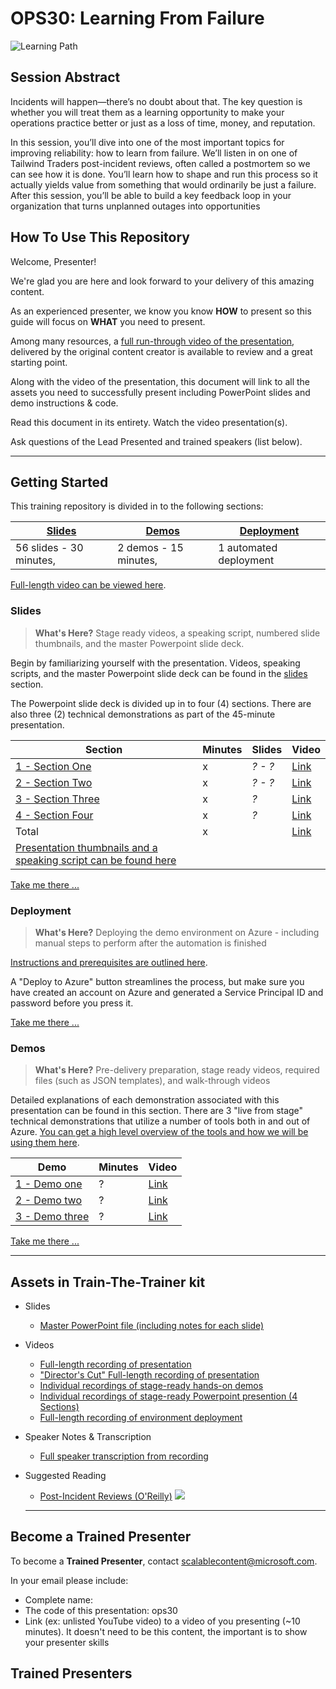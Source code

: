 # OPS30: Learning From Failure

![Learning Path](https://img.shields.io/badge/Learning%20Path-OPS-fe5e00?logo=microsoft) 

## Session Abstract

Incidents will happen—there’s no doubt about that. The key question is whether you will treat them as a learning opportunity to make your operations practice better or just as a loss of time, money, and reputation.  

In this session, you’ll dive into one of the most important topics for improving reliability: how to learn from failure. We’ll listen in on one of Tailwind Traders post-incident reviews, often called a postmortem so we can see how it is done. You’ll learn how to shape and run this process so it actually yields value from something that would ordinarily be just a failure. After this session, you’ll be able to build a key feedback loop in your organization that turns unplanned outages into opportunities

## How To Use This Repository

Welcome, Presenter!

We're glad you are here and look forward to your delivery of this amazing content.

As an experienced presenter, we know you know **HOW** to present so this guide will focus on **WHAT** you need to present.

Among many resources, a [full run-through video of the presentation](https://globaleventcdn.blob.core.windows.net/assets/ops/ops30/video/OPS30_Full.mp4), delivered by the original content creator is available to review and a great starting point.

Along with the video of the presentation, this document will link to all the assets you need to successfully present including PowerPoint slides and demo instructions & code.

Read this document in its entirety.
Watch the video presentation(s).

Ask questions of the Lead Presented and trained speakers (list below).

---

## Getting Started

This training repository is divided in to the following sections:

| [Slides](slides/README.md) | [Demos](/ops30/demos/README.md) | [Deployment](/ops30/deployment/README.md) | 
|--------|-------|------------|
| 56 slides - 30 minutes, | 2 demos - 15 minutes, | 1 automated deployment

 [Full-length video can be viewed here](https://globaleventcdn.blob.core.windows.net/assets/ops/ops30/video/OPS30_Full.mp4).


### **Slides**

>**What's Here?** Stage ready videos, a speaking script, numbered slide thumbnails, and the master Powerpoint slide deck.

Begin by familiarizing yourself with the presentation. Videos, speaking scripts, and the master Powerpoint slide deck can be found in the [slides](slides/README.md) section.
 
The Powerpoint slide deck is divided up in to four (4) sections. There are also three (2) technical demonstrations as part of the 45-minute presentation.

| Section  | Minutes | Slides | Video | 
|----------|----------|-------|-----|
|[1 - Section One ](slides/section/01/README.md)| x | *? - ?* | [Link](https://globaleventcdn.blob.core.windows.net/assets/ops/ops30/video/02_Presentation_Section_One.mp4)
|[2 - Section Two](slides/section/02/README.md)| x | *? - ?* |[Link](https://globaleventcdn.blob.core.windows.net/assets/ops/ops30/video/02_Presentation_Section_Two.mp4)
|[3 - Section Three ](slides/section/03/README.md)| x | *?* |[Link](https://globaleventcdn.blob.core.windows.net/assets/ops/ops30/video/02_Presentation_Section_Three.mp4)
|[4 - Section Four](slides/section/04/README.md)| x | *?* |[Link](https://globaleventcdn.blob.core.windows.net/assets/ops/ops30/video/02_Presentation_Section_Four.mp4)
|Total       | x | |[Link](https://globaleventcdn.blob.core.windows.net/assets/ops/ops30/video/OPS30_Full.mp4)
|[Presentation thumbnails and a speaking script can be found here](slides/script/ops30_Speaking_Script.md)|  |  |

[Take me there ...](slides/README.md)

### **Deployment**

>**What's Here?** Deploying the demo environment on Azure - including manual steps to perform after the automation is finished

[Instructions and prerequisites are outlined here](deployment/README.md). 

A "Deploy to Azure" button streamlines the process, but make sure you have created an account on Azure and generated a Service Principal ID and password before you press it.

[Take me there ...](deployment/README.md)
 
### **Demos**

>**What's Here?** Pre-delivery preparation, stage ready videos, required files (such as JSON templates), and walk-through videos

Detailed explanations of each demonstration associated with this presentation can be found in this section. There are 3 "live from stage" technical demonstrations that utilize a number of tools both in and out of Azure. [You can get a high level overview of the tools and how we will be using them here](tools/README.md).

| Demo  | Minutes | Video |
|----------|----------|-------|
|[1 - Demo one](demos/01/README.md)|?  |[Link](https://globaleventcdn.blob.core.windows.net/assets/ops/ops30/video/OPS30_Demo1.mp4)
|[2 - Demo two](demos/02/README.md)|?   |[Link](https://globaleventcdn.blob.core.windows.net/assets/ops/ops30/video/OPS30_Demo1.mp4)
|[3 - Demo three ](demos/03/README.md)|?    |[Link](https://globaleventcdn.blob.core.windows.net/assets/ops/ops30/video/OPS30_Demo1.mp4)


[Take me there ...](demos/README.md)

---

## Assets in Train-The-Trainer kit

- Slides
  - [Master PowerPoint file (including notes for each slide)](https://globaleventcdn.blob.core.windows.net/assets/ops%2Fops30%2Fslides%2Fops30_Responding%20to%20Incidents_Oct3.pptx?sv=2018-03-28&ss=bqtf&srt=sco&sp=rwdlacup&se=2019-10-04T05:52:51Z&sig=UWiHX7Tv2X391SQmxWTLgB%2BRntOo31YkiYKR2zHzCeo%3D)
- Videos
  - [Full-length recording of presentation](https://globaleventcdn.blob.core.windows.net/assets/ops/ops30/video/OPS30_Full.mp4)
  - ["Director's Cut" Full-length recording of presentation](https://globaleventcdn.blob.core.windows.net/assets/ops/ops30/video/TTT_DirectorsCut.mp4)
  - [Individual recordings of stage-ready hands-on demos](demos/README.md)
  - [Individual recordings of stage-ready Powerpoint presention (4 Sections)](slides/README.md)
  - [Full-length recording of environment deployment](https://globaleventcdn.blob.core.windows.net/assets/ops/ops30/video/OPS30_Full.mp4)
- Speaker Notes & Transcription
  - [Full speaker transcription from recording](slides/script/ops30_Speaking_Script.md)
- Suggested Reading
  - [Post-Incident Reviews (O'Reilly)](https://globaleventcdn.blob.core.windows.net/assets/ops/ops30/resources/Post-Incident-Reviews-JasonHand.pdf) ![](https://globaleventcdn.blob.core.windows.net/assets/ops/ops30/resources/media/pir_icon.png)
  
  ---

## Become a Trained Presenter

To become a **Trained Presenter**, contact scalablecontent@microsoft.com. 

In your email please include:

- Complete name:
- The code of this presentation: ops30
- Link (ex: unlisted YouTube video) to a video of you presenting (~10 minutes).
It doesn't need to be this content, the important is to show your presenter skills

## Trained Presenters

